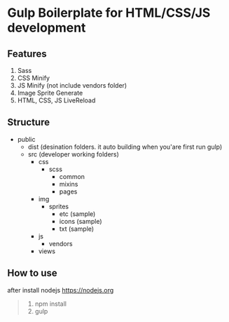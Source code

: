 # Gulp Boilerplate for HTML/CSS/JS development

## Features
1. Sass
2. CSS Minify
3. JS Minify (not include vendors folder)
4. Image Sprite Generate
5. HTML, CSS, JS LiveReload

## Structure
* public
    * dist (desination folders. it auto building when you'are first run gulp)
    * src (developer working folders)
        * css
            * scss
                * common
                * mixins
                * pages
        * img
            * sprites
                * etc (sample)
                * icons (sample)
                * txt (sample)
        * js
            * vendors
        * views

## How to use
after install nodejs <a href="https://nodejs.org" target="_blank">https://nodejs.org</a>
> 1. npm install
> 2. gulp
